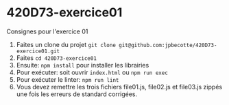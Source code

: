 # 420D73-exercice01

Consignes pour l'exercice 01

1. Faites un clone du projet `git clone git@github.com:jpbecotte/420D73-exercice01.git`
1. Faites `cd 420D73-exercice01`
1. Ensuite: `npm install` pour installer les librairies
1. Pour exécuter: soit ouvrir `index.html` ou `npm run exec`
1. Pour exécuter le linter: `npm run lint`
1. Vous devez remettre les trois fichiers file01.js, file02.js et file03.js zippés une fois les erreurs de standard corrigées.
